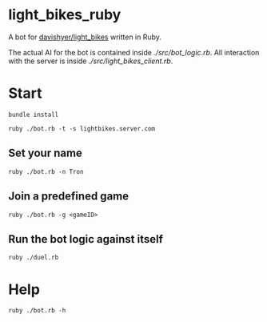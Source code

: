 # light_bikes_ruby
A bot for [davishyer/light_bikes](https://github.com/davishyer/light_bikes) written in Ruby.

The actual AI for the bot is contained inside *./src/bot_logic.rb*. All interaction with the server
is inside *./src/light_bikes_client.rb*.

# Start
`bundle install`

`ruby ./bot.rb -t -s lightbikes.server.com`

## Set your name
`ruby ./bot.rb -n Tron`

## Join a predefined game
`ruby ./bot.rb -g <gameID>`

## Run the bot logic against itself
`ruby ./duel.rb`

# Help
`ruby ./bot.rb -h`

